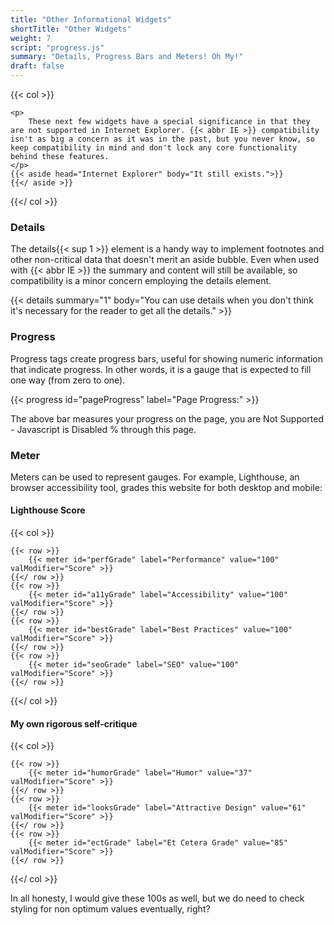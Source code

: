 ```yaml
---
title: "Other Informational Widgets"
shortTitle: "Other Widgets"
weight: 7
script: "progress.js"
summary: "Details, Progress Bars and Meters! Oh My!"
draft: false
---
```


{{< col >}}

    <p>
        These next few widgets have a special significance in that they are not supported in Internet Explorer. {{< abbr IE >}} compatibility isn't as big a concern as it was in the past, but you never know, so keep compatibility in mind and don't lock any core functionality behind these features.
    </p>
    {{< aside head="Internet Explorer" body="It still exists.">}}
    {{</ aside >}}

{{</ col >}}

### Details

The details{{< sup 1 >}} element is a handy way to implement footnotes and other non-critical data that doesn't merit an aside bubble. Even when used with {{< abbr IE >}} the summary and content will still be available, so compatibility is a minor concern employing the details element.

{{< details 
    summary="1" 
    body="You can use details when you don't think it's necessary for the reader to get all the details." >}}

### Progress

Progress tags create progress bars, useful for showing numeric information that indicate progress. In other words, it is a gauge that is expected to fill one way (from zero to one).

{{< progress id="pageProgress" label="Page Progress:" >}}

<p aria-atomic="true" aria-live="polite">The above bar measures your progress on the page, you are <span id="progressSpan">Not Supported - Javascript is Disabled </span>% through this page.</p>

### Meter

Meters can be used to represent gauges. For example, Lighthouse, an browser accessibility tool, grades this website for both desktop and mobile:

#### Lighthouse Score

{{< col >}}

    {{< row >}}
        {{< meter id="perfGrade" label="Performance" value="100" valModifier="Score" >}}
    {{</ row >}}
    {{< row >}}
        {{< meter id="a11yGrade" label="Accessibility" value="100" valModifier="Score" >}}
    {{</ row >}}
    {{< row >}}
        {{< meter id="bestGrade" label="Best Practices" value="100" valModifier="Score" >}}
    {{</ row >}}
    {{< row >}}
        {{< meter id="seoGrade" label="SEO" value="100" valModifier="Score" >}}
    {{</ row >}}

{{</ col >}}

#### My own rigorous self-critique

{{< col >}}

    {{< row >}}
        {{< meter id="humorGrade" label="Humor" value="37" valModifier="Score" >}}
    {{</ row >}}
    {{< row >}}
        {{< meter id="looksGrade" label="Attractive Design" value="61" valModifier="Score" >}}
    {{</ row >}}
    {{< row >}}
        {{< meter id="ectGrade" label="Et Cetera Grade" value="85" valModifier="Score" >}}
    {{</ row >}}

{{</ col >}}

In all honesty, I would give these 100s as well, but we do need to check styling for non optimum values eventually, right?
